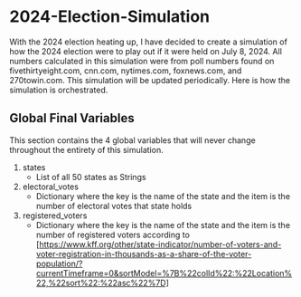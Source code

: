 # 2024-Election-Simulation
With the 2024 election heating up, I have decided to create a simulation of how the 2024 election were to play out if it were held on July 8, 2024. All numbers calculated in this simulation were from poll numbers found on fivethirtyeight.com, cnn.com, nytimes.com, foxnews.com, and 270towin.com. This simulation will be updated periodically. Here is how the simulation is orchestrated.
## Global Final Variables
This section contains the 4 global variables that will never change throughout the entirety of this simulation.
1. states
     * List of all 50 states as Strings
2. electoral_votes
     * Dictionary where the key is the name of the state and the item is the number of electoral votes that state holds
3. registered_voters
     * Dictionary where the key is the name of the state and the item is the number of registered voters according to [https://www.kff.org/other/state-indicator/number-of-voters-and-voter-registration-in-thousands-as-a-share-of-the-voter-population/?currentTimeframe=0&sortModel=%7B%22colId%22:%22Location%22,%22sort%22:%22asc%22%7D]
